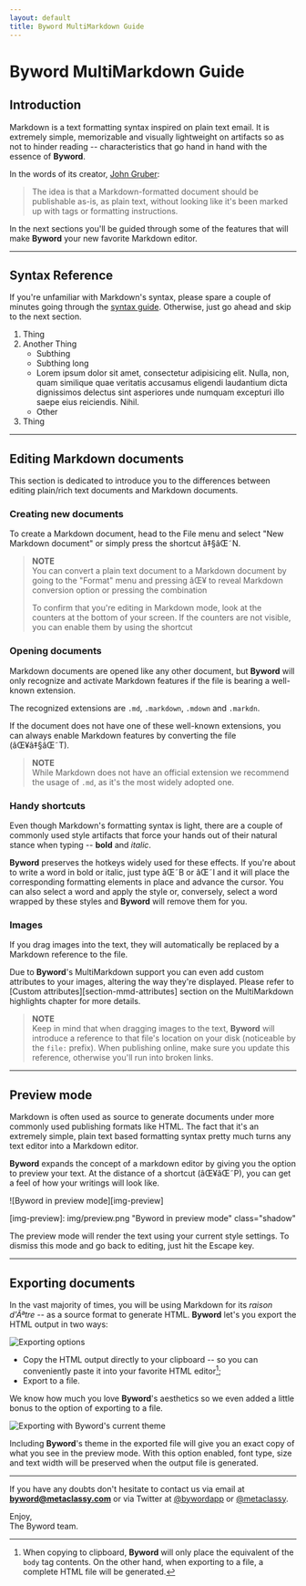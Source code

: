 ```yaml
---
layout: default
title: Byword MultiMarkdown Guide  
---
```

  
# Byword MultiMarkdown Guide

## Introduction

Markdown is a text formatting syntax inspired on plain text email. It is extremely simple, memorizable and visually lightweight on artifacts so as not to hinder reading -- characteristics that go hand in hand with the essence of **Byword**.

In the words of its creator, [John Gruber][link-gruber]:
> The idea is that a Markdown-formatted document should be publishable as-is, as plain text, without looking like it's been marked up with tags or formatting instructions.

[link-gruber]: http://daringfireball.net/

In the next sections you'll be guided through some of the features that will make **Byword** your new favorite Markdown editor. 

---

## Syntax Reference

If you're unfamiliar with Markdown's syntax, please spare a couple of minutes going through the [syntax guide][link-syntax]. Otherwise, just go ahead and skip to the next section.

1. Thing
2. Another Thing
    * Subthing
    * Subthing long
    * Lorem ipsum dolor sit amet, consectetur adipisicing elit. Nulla, non, quam similique quae veritatis accusamus eligendi laudantium dicta dignissimos delectus sint asperiores unde numquam excepturi illo saepe eius reiciendis. Nihil.
    * Other
3. Thing

[link-syntax]: syntax.html "Markdown syntax guide"

--- 

## Editing Markdown documents

This section is dedicated to introduce you to the differences between editing plain/rich text documents and Markdown documents.

### Creating new documents

To create a Markdown document, head to the File menu and select "New Markdown document" or simply press the shortcut â‡§âŒ˜N.

> **NOTE**  
> You can convert a plain text document to a Markdown document by going to the "Format" menu and pressing âŒ¥ to reveal Markdown conversion option or pressing the combination
>
> To confirm that you're editing in Markdown mode, look at the counters at the bottom of your screen. If the counters are not visible, you can enable them by using the shortcut

### Opening documents

Markdown documents are opened like any other document, but **Byword** will only recognize and activate Markdown features if the file is bearing a well-known extension.

The recognized extensions are `.md`, `.markdown`, `.mdown` and `.markdn`.

If the document does not have one of these well-known extensions, you can always enable Markdown features by converting the file (âŒ¥â‡§âŒ˜T).

> **NOTE**  
> While Markdown does not have an official extension we recommend the usage of `.md`, as it's the most widely adopted one.

### Handy shortcuts

Even though Markdown's formatting syntax is light, there are a couple of commonly used style artifacts that force your hands out of their natural stance when typing -- **bold** and *italic*.

**Byword** preserves the hotkeys widely used for these effects. If you're about to write a word in bold or italic, just type âŒ˜B or âŒ˜I and it will place the corresponding formatting elements in place and advance the cursor. You can also select a word and apply the style or, conversely, select a word wrapped by these styles and **Byword** will remove them for you.

### Images

If you drag images into the text, they will automatically be replaced by a Markdown reference to the file.

Due to **Byword**'s MultiMarkdown support you can even add custom attributes to your images, altering the way they're displayed. Please refer to [Custom attributes][section-mmd-attributes] section on the MultiMarkdown highlights chapter for more details.

> **NOTE**  
> Keep in mind that when dragging images to the text, **Byword** will introduce a reference to that file's location on your disk (noticeable by the `file:` prefix).
> When publishing online, make sure you update this reference, otherwise you'll run into broken links.

---

## Preview mode

Markdown is often used as source to generate documents under more commonly used publishing formats like HTML. The fact that it's an extremely simple, plain text based formatting syntax pretty much turns any text editor into a Markdown editor.

**Byword** expands the concept of a markdown editor by giving you the option to preview your text. At the distance of a shortcut (âŒ¥âŒ˜P), you can get a feel of how your writings will look like.

![Byword in preview mode][img-preview]

[img-preview]: img/preview.png "Byword in preview mode" class="shadow"

The preview mode will render the text using your current style settings. To dismiss this mode and go back to editing, just hit the Escape key.

---

## Exporting documents

In the vast majority of times, you will be using Markdown for its *raison d'Ãªtre* -- as a source format to generate HTML. **Byword** let's you export the HTML output in two ways:

![Exporting options][img-export]

[img-export]: img/export.png "Export options"

* Copy the HTML output directly to your clipboard -- so you can conveniently paste it into your favorite HTML editor[^fn-export];
* Export to a file.

[^fn-export]: When copying to clipboard, **Byword** will only place the equivalent of the `body` tag contents. On the other hand, when exporting to a file, a complete HTML file will be generated.

We know how much you love **Byword**'s aesthetics so we even added a little bonus to the option of exporting to a file.

![Exporting with Byword's current theme][img-export_theme]

[img-export_theme]: img/export_theme.png "Exporting with Byword's current theme"

Including **Byword**'s theme in the exported file will give you an exact copy of what you see in the preview mode. With this option enabled, font type, size and text width will be preserved when the output file is generated.

---

[link-source]: guide.md "User guide MultiMarkdown source"

If you have any doubts don't hesitate to contact us via email at **byword@metaclassy.com** or via Twitter at [@bywordapp][link-twitter_bywordapp] or [@metaclassy][link-twitter_metaclassy].

[link-twitter_bywordapp]: http://twitter.com/bywordapp "Byword on Twitter"
[link-twitter_metaclassy]: http://twitter.com/metaclassy "Metaclassy on Twitter"

Enjoy,  
The Byword team.